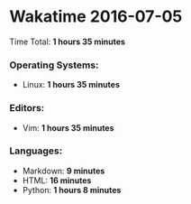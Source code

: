 # Wakatime 2016-07-05

Time Total: **1 hours 35 minutes**

### Operating Systems:
- Linux: **1 hours 35 minutes** 

### Editors:
- Vim: **1 hours 35 minutes** 

### Languages:
- Markdown: **9 minutes** 
- HTML: **16 minutes** 
- Python: **1 hours 8 minutes** 


